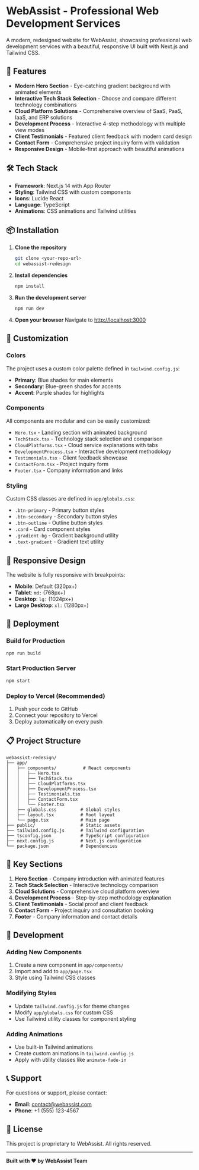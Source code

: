 # WebAssist - Professional Web Development Services

A modern, redesigned website for WebAssist, showcasing professional web development services with a beautiful, responsive UI built with Next.js and Tailwind CSS.

## 🚀 Features

- **Modern Hero Section** - Eye-catching gradient background with animated elements
- **Interactive Tech Stack Selection** - Choose and compare different technology combinations
- **Cloud Platform Solutions** - Comprehensive overview of SaaS, PaaS, IaaS, and ERP solutions
- **Development Process** - Interactive 4-step methodology with multiple view modes
- **Client Testimonials** - Featured client feedback with modern card design
- **Contact Form** - Comprehensive project inquiry form with validation
- **Responsive Design** - Mobile-first approach with beautiful animations

## 🛠️ Tech Stack

- **Framework**: Next.js 14 with App Router
- **Styling**: Tailwind CSS with custom components
- **Icons**: Lucide React
- **Language**: TypeScript
- **Animations**: CSS animations and Tailwind utilities

## 📦 Installation

1. **Clone the repository**
   ```bash
   git clone <your-repo-url>
   cd webassist-redesign
   ```

2. **Install dependencies**
   ```bash
   npm install
   ```

3. **Run the development server**
   ```bash
   npm run dev
   ```

4. **Open your browser**
   Navigate to [http://localhost:3000](http://localhost:3000)

## 🎨 Customization

### Colors
The project uses a custom color palette defined in `tailwind.config.js`:
- **Primary**: Blue shades for main elements
- **Secondary**: Blue-green shades for accents
- **Accent**: Purple shades for highlights

### Components
All components are modular and can be easily customized:
- `Hero.tsx` - Landing section with animated background
- `TechStack.tsx` - Technology stack selection and comparison
- `CloudPlatforms.tsx` - Cloud service explanations with tabs
- `DevelopmentProcess.tsx` - Interactive development methodology
- `Testimonials.tsx` - Client feedback showcase
- `ContactForm.tsx` - Project inquiry form
- `Footer.tsx` - Company information and links

### Styling
Custom CSS classes are defined in `app/globals.css`:
- `.btn-primary` - Primary button styles
- `.btn-secondary` - Secondary button styles
- `.btn-outline` - Outline button styles
- `.card` - Card component styles
- `.gradient-bg` - Gradient background utility
- `.text-gradient` - Gradient text utility

## 📱 Responsive Design

The website is fully responsive with breakpoints:
- **Mobile**: Default (320px+)
- **Tablet**: `md:` (768px+)
- **Desktop**: `lg:` (1024px+)
- **Large Desktop**: `xl:` (1280px+)

## 🚀 Deployment

### Build for Production
```bash
npm run build
```

### Start Production Server
```bash
npm start
```

### Deploy to Vercel (Recommended)
1. Push your code to GitHub
2. Connect your repository to Vercel
3. Deploy automatically on every push

## 📋 Project Structure

```
webassist-redesign/
├── app/
│   ├── components/          # React components
│   │   ├── Hero.tsx
│   │   ├── TechStack.tsx
│   │   ├── CloudPlatforms.tsx
│   │   ├── DevelopmentProcess.tsx
│   │   ├── Testimonials.tsx
│   │   ├── ContactForm.tsx
│   │   └── Footer.tsx
│   ├── globals.css         # Global styles
│   ├── layout.tsx          # Root layout
│   └── page.tsx            # Main page
├── public/                 # Static assets
├── tailwind.config.js      # Tailwind configuration
├── tsconfig.json           # TypeScript configuration
├── next.config.js          # Next.js configuration
└── package.json            # Dependencies
```

## 🎯 Key Sections

1. **Hero Section** - Company introduction with animated features
2. **Tech Stack Selection** - Interactive technology comparison
3. **Cloud Solutions** - Comprehensive cloud platform overview
4. **Development Process** - Step-by-step methodology explanation
5. **Client Testimonials** - Social proof and client feedback
6. **Contact Form** - Project inquiry and consultation booking
7. **Footer** - Company information and contact details

## 🔧 Development

### Adding New Components
1. Create a new component in `app/components/`
2. Import and add to `app/page.tsx`
3. Style using Tailwind CSS classes

### Modifying Styles
- Update `tailwind.config.js` for theme changes
- Modify `app/globals.css` for custom CSS
- Use Tailwind utility classes for component styling

### Adding Animations
- Use built-in Tailwind animations
- Create custom animations in `tailwind.config.js`
- Apply with utility classes like `animate-fade-in`

## 📞 Support

For questions or support, please contact:
- **Email**: contact@webassist.com
- **Phone**: +1 (555) 123-4567

## 📄 License

This project is proprietary to WebAssist. All rights reserved.

---

**Built with ❤️ by WebAssist Team**
